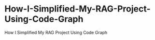 # How-I-Simplified-My-RAG-Project-Using-Code-Graph
How I Simplified My RAG Project Using Code Graph
